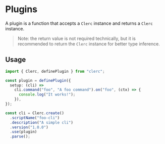 # Plugins

A plugin is a function that accepts a `Clerc` instance and returns a `Clerc` instance.

> Note: the return value is not required technically, but it is recommended to return the `Clerc` instance for better type inference.

## Usage

```ts
import { Clerc, definePlugin } from "clerc";

const plugin = definePlugin({
  setup: (cli) =>
    cli.command("foo", "A foo command").on("foo", (ctx) => {
      console.log("It works!");
    }),
});

const cli = Clerc.create()
  .scriptName("foo-cli")
  .description("A simple cli")
  .version("1.0.0")
  .use(plugin)
  .parse();
```